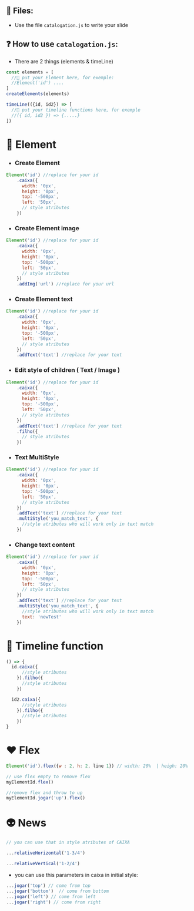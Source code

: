 ## 📁 Files:
- Use the file `catalogation.js` to write your slide

## ❓ How to use `catalogation.js`:

- There are 2 things (elements & timeLine)

```javascript
const elements = [
  //🦃 put your Element here, for exemple:
  //Element('id') ....
]
createElements(elements)

timeLine(({id, id2}) => [
  //🦘 put your timeline functions here, for exemple
  //({ id, id2 }) => {.....}
])
```

# 🦃 Element

- ### Create Element 

```javascript
Element('id') //replace for your id
    .caixa({ 
      width: '0px',
      height: '0px',
      top: '-500px',
      left: '50px',
      // style atributes 
    })
```
- ### Create Element **image**
```javascript
Element('id') //replace for your id
    .caixa({ 
      width: '0px',
      height: '0px',
      top: '-500px',
      left: '50px',
      // style atributes 
    })
    .addImg('url') //replace for your url
```

- ### Create Element **text**
```javascript
Element('id') //replace for your id
    .caixa({ 
      width: '0px',
      height: '0px',
      top: '-500px',
      left: '50px',
      // style atributes 
    })
    .addText('text') //replace for your text
```

- ### Edit style of children ( **Text** / **Image** )
```javascript
Element('id') //replace for your id
    .caixa({ 
      width: '0px',
      height: '0px',
      top: '-500px',
      left: '50px',
      // style atributes 
    })
    .addText('text') //replace for your text
    .filho({
      // style atributes 
    })
```

- ### Text MultiStyle
```javascript
Element('id') //replace for your id
    .caixa({ 
      width: '0px',
      height: '0px',
      top: '-500px',
      left: '50px',
      // style atributes 
    })
    .addText('text') //replace for your text
    .multiStyle('you_match_text', {
      //style atributes who will work only in text match
    })
```

- ### Change text content
```javascript
Element('id') //replace for your id
    .caixa({ 
      width: '0px',
      height: '0px',
      top: '-500px',
      left: '50px',
      // style atributes 
    })
    .addText('text') //replace for your text
    .multiStyle('you_match_text', {
      //style atributes who will work only in text match
      text: 'newTest'
    })
```

# 🦘 Timeline function
```javascript
() => {
  id.caixa({
      //style atributes
    }).filho({
      //style atributes
    })

  id2.caixa({
      //style atributes
    }).filho({
      //style atributes
    })
}
```
# ❤ Flex
```javascript
Element('id').flex({w : 2, h: 2, line 1}) // width: 20%  | heigh: 20% | especifique line 1

// use flex empty to remove flex
myElementId.flex()

//remove flex and throw to up
myElementId.jogar('up').flex()
```


# 👽 News
```javascript
// you can use that in style atributes of CAIXA

...relativeHorizontal('1-3/4')

...relativeVertical('1-2/4')
```
- you can use this parameters in caixa in initial style:

```javascript
...jogar('top') // come from top
...jogar('bottom')  // come from bottom
...jogar('left') // come from left
...jogar('right') // come from right
```